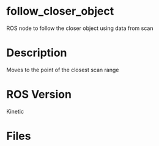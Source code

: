 # follow_closer_object
ROS node to follow the closer object using data from scan

# Description
Moves to the point of the closest scan range

# ROS Version
Kinetic

# Files
